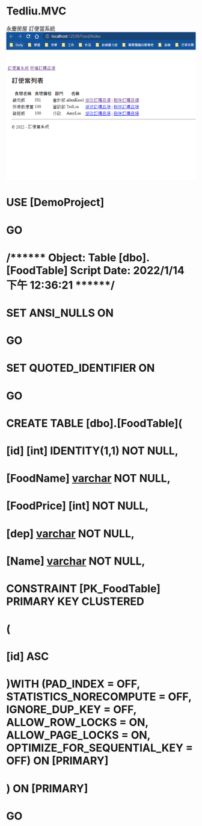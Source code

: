 # Tedliu.MVC
永慶房屋
訂便當系統
![image](https://github.com/qsc811022/Tedliu.MVC/blob/master/indexPage.PNG)



# USE [DemoProject]
# GO
# /****** Object:  Table [dbo].[FoodTable]    Script Date: 2022/1/14 下午 12:36:21 ******/
# SET ANSI_NULLS ON
# GO
# SET QUOTED_IDENTIFIER ON
# GO
# CREATE TABLE [dbo].[FoodTable](
#	[id] [int] IDENTITY(1,1) NOT NULL,
#	[FoodName] [varchar](50) NOT NULL,
#	[FoodPrice] [int] NOT NULL,
#	[dep] [varchar](50) NOT NULL,
#	[Name] [varchar](50) NOT NULL,
# CONSTRAINT [PK_FoodTable] PRIMARY KEY CLUSTERED 
# (
#	[id] ASC
# )WITH (PAD_INDEX = OFF, STATISTICS_NORECOMPUTE = OFF, IGNORE_DUP_KEY = OFF, ALLOW_ROW_LOCKS = ON, ALLOW_PAGE_LOCKS = ON, OPTIMIZE_FOR_SEQUENTIAL_KEY = OFF) ON [PRIMARY]
# ) ON [PRIMARY]
# GO
